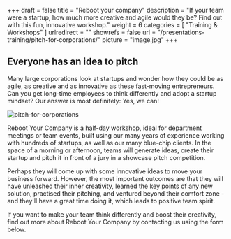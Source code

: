 +++
draft		= false
title		= "Reboot your company"
description = "If your team were a startup, how much more creative and agile would they be? Find out with this fun, innovative workshop."
weight		= 6
categories	= [ "Training & Workshops" ]
urlredirect	= ""
showrefs	= false
url 			= "/presentations-training/pitch-for-corporations/"
picture		= "image.jpg"
+++

## Everyone has an idea to pitch

Many large corporations look at startups and wonder how they could be as agile, as creative and as innovative as these fast-moving entrepreneurs. Can you get long-time employees to think differently and adopt a startup mindset? Our answer is most definitely: Yes, we can!

![pitch-for-corporations][pic1]

Reboot Your Company is a half-day workshop, ideal for department meetings or team events, built using our many years of experience working with hundreds of startups, as well as our many blue-chip clients. In the space of a morning or afternoon, teams will generate ideas, create their startup and pitch it in front of a jury in a showcase pitch competition.

Perhaps they will come up with some innovative ideas to move your business forward. However, the most important outcomes are that they will have unleashed their inner creativity, learned the key points of any new solution, practised their pitching, and ventured beyond their comfort zone - and they'll have a great time doing it, which leads to positive team spirit.

If you want to make your team think differently and boost their creativity, find out more about Reboot Your Company by contacting us using the form below.

[pic1]: /pictures/training-workshops/pitch-for-corporations/pitch-for-corporations.jpg
